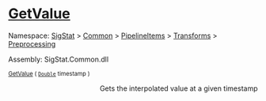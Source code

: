# [GetValue](./LinearInterpolation-100663765.md)

Namespace: [SigStat]() > [Common](./../../../../README.md) > [PipelineItems]() > [Transforms]() > [Preprocessing](./../README.md)

Assembly: SigStat.Common.dll

<sub>[GetValue](./LinearInterpolation-100663765.md) ( [`Double`](https://docs.microsoft.com/en-us/dotnet/api/System.Double) timestamp )         <div style = "text-align: right" >Gets the interpolated value at a given timestamp</div></sub>
